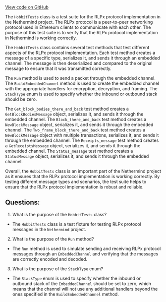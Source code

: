 [View code on GitHub](https://github.com/nethermindeth/nethermind/Nethermind.Network.Test/Rlpx/HobbitTests.cs)

The `HobbitTests` class is a test suite for the RLPx protocol implementation in the Nethermind project. The RLPx protocol is a peer-to-peer networking protocol used in Ethereum clients to communicate with each other. The purpose of this test suite is to verify that the RLPx protocol implementation in Nethermind is working correctly.

The `HobbitTests` class contains several test methods that test different aspects of the RLPx protocol implementation. Each test method creates a message of a specific type, serializes it, and sends it through an embedded channel. The message is then deserialized and compared to the original message to ensure that it was transmitted correctly.

The `Run` method is used to send a packet through the embedded channel. The `BuildEmbeddedChannel` method is used to create the embedded channel with the appropriate handlers for encryption, decryption, and framing. The `StackType` enum is used to specify whether the inbound or outbound stack should be zero.

The `Get_block_bodies_there_and_back` test method creates a `GetBlockBodiesMessage` object, serializes it, and sends it through the embedded channel. The `Block_there_and_back` test method creates a `NewBlockMessage` object, serializes it, and sends it through the embedded channel. The `Two_frame_block_there_and_back` test method creates a `NewBlockMessage` object with multiple transactions, serializes it, and sends it through the embedded channel. The `Receipts_message` test method creates a `GetReceiptsMessage` object, serializes it, and sends it through the embedded channel. The `Status_message` test method creates a `StatusMessage` object, serializes it, and sends it through the embedded channel.

Overall, the `HobbitTests` class is an important part of the Nethermind project as it ensures that the RLPx protocol implementation is working correctly. By testing different message types and scenarios, the test suite helps to ensure that the RLPx protocol implementation is robust and reliable.
## Questions: 
 1. What is the purpose of the `HobbitTests` class?
- The `HobbitTests` class is a test fixture for testing RLPx protocol messages in the `Nethermind` project.

2. What is the purpose of the `Run` method?
- The `Run` method is used to simulate sending and receiving RLPx protocol messages through an `EmbeddedChannel` and verifying that the messages are correctly encoded and decoded.

3. What is the purpose of the `StackType` enum?
- The `StackType` enum is used to specify whether the inbound or outbound stack of the `EmbeddedChannel` should be set to zero, which means that the channel will not use any additional handlers beyond the ones specified in the `BuildEmbeddedChannel` method.